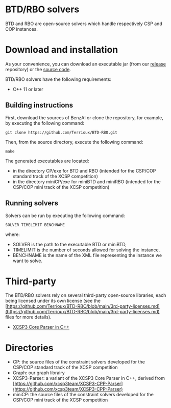 # BTD/RBO solvers

BTD and RBO are open-source solvers which handle respectively CSP and COP instances.


# Download and installation

As your convenience, you can download an executable jar (from our [release](https://github.com/Terrioux/BTD-RBO/releases) repository) or the [source code](https://github.com/Terrioux/BTD-RBO).

BTD/RBO solvers have the following requirements:
* C++ 11 or later

## Building instructions
First, download the sources of BenzAI or clone the repository, for example, by executing the following command:  

    git clone https://github.com/Terrioux/BTD-RBO.git
    
Then, from the source directory, execute the following command:  

    make
    
The generated executables are located:
* in the directory CP/exe for BTD and RBO	(intended for the CSP/COP standard track of the XCSP competition)
* in the directory miniCP/exe for miniBTD and miniRBO	(intended for the CSP/COP mini track of the XCSP competition)

## Running solvers
Solvers can be run by executing the following command:  

    SOLVER TIMELIMIT BENCHNAME

where:
* SOLVER is the path to the executable BTD or miniBTD,
* TIMELIMIT is the number of seconds allowed for solving the instance,
* BENCHNAME is the name of the XML file representing the instance we want to solve.

# Third-party

The BTD/RBO solvers rely on several third-party open-source libraries, each being licensed under its own license (see the [https://github.com/Terrioux/BTD-RBO/blob/main/3rd-party-licenses.md](https://github.com/Terrioux/BTD-RBO/blob/main/3rd-party-licenses.md) files for more details).
* [XCSP3 Core Parser in C++](https://github.com/xcsp3team/XCSP3-CPP-Parser)


# Directories
* CP: the source files of the constraint solvers developed for the CSP/COP standard track of the XCSP competition
* Graph: our graph librairy 
* XCSP3-Parser: a variant of the XCSP3 Core Parser in C++, derived from [https://github.com/xcsp3team/XCSP3-CPP-Parser](https://github.com/xcsp3team/XCSP3-CPP-Parser)
* miniCP: the source files of the constraint solvers developed for the CSP/COP mini track of the XCSP competition
